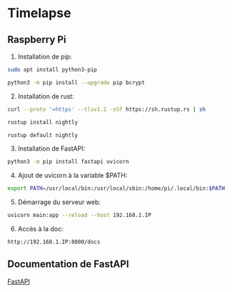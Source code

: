 # Timelapse

## Raspberry Pi

1. Installation de pip:
```bash
sudo apt install python3-pip

python3 -m pip install --upgrade pip bcrypt
```

2. Installation de rust:
```bash
curl --proto '=https' --tlsv1.2 -sSf https://sh.rustup.rs | sh

rustup install nightly

rustup default nightly
```

3. Installation de FastAPI:
```bash
python3 -m pip install fastapi uvicorn
```

4. Ajout de uvicorn à la variable $PATH:
```bash
export PATH=/usr/local/bin:/usr/local/sbin:/home/pi/.local/bin:$PATH
```

5. Démarrage du serveur web:
```bash
uvicorn main:app --reload --host 192.168.1.IP
```

6. Accès à la doc:
```bash
http://192.168.1.IP:8000/docs
```

## Documentation de FastAPI

[FastAPI](https://fastapi.tiangolo.com/)

